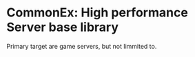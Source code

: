 # CommonEx: High performance Server base library

Primary target are game servers, but not limmited to.

